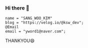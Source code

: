 ### Hi there 👋

<!--
**troysw/troysw** is a ✨ _special_ ✨ repository because its `README.md` (this file) appears on your GitHub profile.

Here are some ideas to get you started:

- 🔭 I’m currently working on ...
- 🌱 I’m currently learning ...
- 👯 I’m looking to collaborate on ...
- 🤔 I’m looking for help with ...
- 💬 Ask me about ...
- 📫 How to reach me: ...
- 😄 Pronouns: ...
- ⚡ Fun fact: ...
-->

	name = "SANG_WOO_KIM"
	blog = "https://velog.io/@ksw_dev";
	@Email
	email = "yword1@naver.com";

 THANKYOU😄

